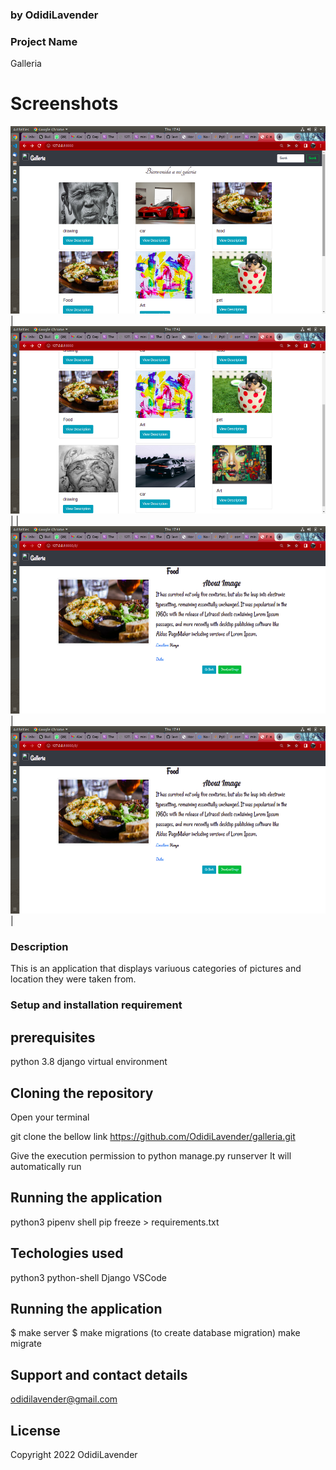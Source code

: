 ### by OdidiLavender
### Project Name
Galleria

# Screenshots
<img src="https://github.com/OdidiLavender/galleria/blob/main/media/pic/22/Screenshot%20from%202022-06-02%2017-42-10.png" width="600" height="300" />|
<img src="https://github.com/OdidiLavender/galleria/blob/main/media/pic/22/Screenshot%20from%202022-06-02%2017-42-02.png" width="600" height="300" />|
|<img src="https://github.com/OdidiLavender/galleria/blob/main/media/pic/22/Screenshot%20from%202022-06-02%2017-41-56.png" width="600" height="300" />|
<img src="https://github.com/OdidiLavender/galleria/blob/main/media/pic/22/Screenshot%20from%202022-06-02%2017-41-56.png" width="600" height="300" />|





### Description
This is an application that displays variuous categories of pictures and location they were taken from.

### Setup and installation requirement

## prerequisites
python 3.8
django 
virtual environment

## Cloning the repository
Open your terminal

 git clone the bellow link
https://github.com/OdidiLavender/galleria.git

Give the execution permission to python manage.py runserver
It will automatically run 


## Running the application
 python3 pipenv shell
 pip freeze > requirements.txt
## Techologies used
python3
python-shell
Django
VSCode

## Running the application
$ make server
$ make migrations (to create database migration)
 make migrate

## Support and contact details
odidilavender@gmail.com

## License
Copyright 2022 OdidiLavender

